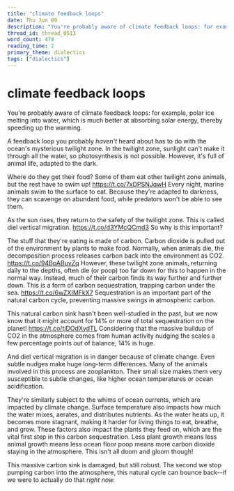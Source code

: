 ```yaml
---
title: "climate feedback loops"
date: Thu Jun 09
description: "You're probably aware of climate feedback loops: for example, polar ice melting into water, which is much better at absorbing solar energy, thereby speeding up..."
thread_id: thread_0513
word_count: 478
reading_time: 2
primary_theme: dialectics
tags: ["dialectics"]
---
```


# climate feedback loops

You're probably aware of climate feedback loops: for example, polar ice melting into water, which is much better at absorbing solar energy, thereby speeding up the warming.

A feedback loop you probably *haven't* heard about has to do with the ocean's mysterious twilight zone. In the twilight zone, sunlight can't make it through all the water, so photosynthesis is not possible. However, it's full of animal life, adapted to the dark.

Where do they get their food? Some of them eat other twilight zone animals, but the rest have to swim up! https://t.co/7xDPSNJqwH Every night, marine animals swim to the surface to eat. Because they're adapted to darkness, they can scavenge on abundant food, while predators won't be able to see them.

As the sun rises, they return to the safety of the twilight zone. This is called diel vertical migration. https://t.co/d3YMcQCmd3 So why is this important?

The stuff that they're eating is made of carbon. Carbon dioxide is pulled out of the environment by plants to make food. Normally, when animals die, the decomposition process releases carbon back into the environment as CO2. https://t.co/94BpABuvZq However, these twilight zone animals, returning daily to the depths, often die (or poop) too far down for this to happen in the normal way. Instead, much of their carbon finds its way further and further down. This is a form of carbon sequestration, trapping carbon under the sea. https://t.co/6wZXIMFkX7 Sequestration is an important part of the natural carbon cycle, preventing massive swings in atmospheric carbon.

This natural carbon sink hasn't been well-studied in the past, but we now know that it might account for 14% or more of total sequestration on the planet! https://t.co/tjDOdXydTL Considering that the massive buildup of CO2 in the atmosphere comes from human activity nudging the scales a few percentage points out of balance, 14% is huge.

And diel vertical migration is in danger because of climate change. Even subtle nudges make huge long-term differences. Many of the animals involved in this process are zooplankton. Their small size makes them very susceptible to subtle changes, like higher ocean temperatures or ocean acidification.

They're similarly subject to the whims of ocean currents, which are impacted by climate change. Surface temperature also impacts how much the water mixes, aerates, and distributes nutrients. As the water heats up, it becomes more stagnant, making it harder for living things to eat, breathe, and grow. These factors also impact the plants they feed on, which are the vital first step in this carbon sequestration. Less plant growth means less animal growth means less ocean floor poop means more carbon dioxide staying in the atmosphere. This isn't all doom and gloom though!

This massive carbon sink is damaged, but still robust. The second we stop pumping carbon into the atmosphere, this natural cycle can bounce back--if we were to actually do that *right now.*